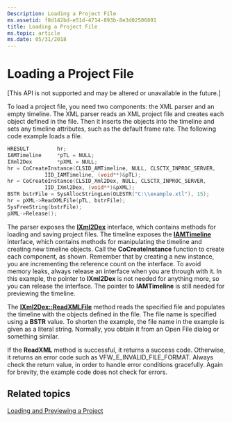 ```yaml
---
Description: Loading a Project File
ms.assetid: f8d142bd-e51d-4714-893b-8e3d02506891
title: Loading a Project File
ms.topic: article
ms.date: 05/31/2018
---
```


# Loading a Project File

\[This API is not supported and may be altered or unavailable in the future.\]

To load a project file, you need two components: the XML parser and an empty timeline. The XML parser reads an XML project file and creates each object defined in the file. Then it inserts the objects into the timeline and sets any timeline attributes, such as the default frame rate. The following code example loads a file.


```C++
HRESULT         hr;
IAMTimeline     *pTL = NULL;
IXml2Dex        *pXML = NULL; 
hr = CoCreateInstance(CLSID_AMTimeline, NULL, CLSCTX_INPROC_SERVER, 
            IID_IAMTimeline, (void**)&pTL);
hr = CoCreateInstance(CLSID_Xml2Dex, NULL, CLSCTX_INPROC_SERVER, 
            IID_IXml2Dex, (void**)&pXML);
BSTR bstrFile = SysAllocStringLen(OLESTR("C:\\example.xtl"), 15);
hr = pXML->ReadXMLFile(pTL, bstrFile); 
SysFreeString(bstrFile);
pXML->Release();
```



The parser exposes the [**IXml2Dex**](ixml2dex.md) interface, which contains methods for loading and saving project files. The timeline exposes the [**IAMTimeline**](iamtimeline.md) interface, which contains methods for manipulating the timeline and creating new timeline objects. Call the **CoCreateInstance** function to create each component, as shown. Remember that by creating a new instance, you are incrementing the reference count on the interface. To avoid memory leaks, always release an interface when you are through with it. In this example, the pointer to **IXml2Dex** is not needed for anything more, so you can release the interface. The pointer to **IAMTimeline** is still needed for previewing the timeline.

The [**IXml2Dex::ReadXMLFile**](ixml2dex-readxmlfile.md) method reads the specified file and populates the timeline with the objects defined in the file. The file name is specified using a **BSTR** value. To shorten the example, the file name in the example is given as a literal string. Normally, you obtain it from an Open File dialog or something similar.

If the **ReadXML** method is successful, it returns a success code. Otherwise, it returns an error code such as VFW\_E\_INVALID\_FILE\_FORMAT. Always check the return value, in order to handle error conditions gracefully. Again for brevity, the example code does not check for errors.

## Related topics

<dl> <dt>

[Loading and Previewing a Project](loading-and-previewing-a-project.md)
</dt> </dl>

 

 



